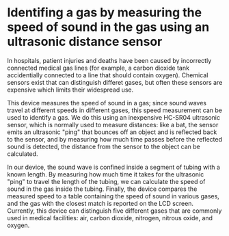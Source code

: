 # Identifing a gas by measuring the speed of sound in the gas using an ultrasonic distance sensor

In hospitals, patient injuries and deaths have been caused by incorrectly connected medical gas lines (for example, a carbon dioxide tank accidentially connected to a line that should contain oxygen).  Chemical sensors exist that can distinguish differet gases, but often these sensors are expensive which limits their widespread use.

This device measures the speed of sound in a gas; since sound waves travel at different speeds in different gases, this speed measurement can be used to identify a gas.  We do this using an inexpensive HC-SR04 ultrasonic sensor, which is normally used to measure distances: like a bat, the sensor emits an ultrasonic "ping" that bounces off an object and is reflected back to the sensor, and by measuring how much time passes before the reflected sound is detected, the distance from the sensor to the object can be calculated.

In our device, the sound wave is confined inside a segment of tubing with a known length.  By measuring how much time it takes for the ultrasonic "ping" to travel the length of the tubing, we can calculate the speed of sound in the gas inside the tubing.  Finally, the device compares the measured speed to a table containing the speed of sound in various gases, and the gas with the closest match is reported on the LCD screen.  Currently, this device can distinguish five different gases that are commonly used in medical facilities:  air, carbon dioxide, nitrogen, nitrous oxide, and oxygen.